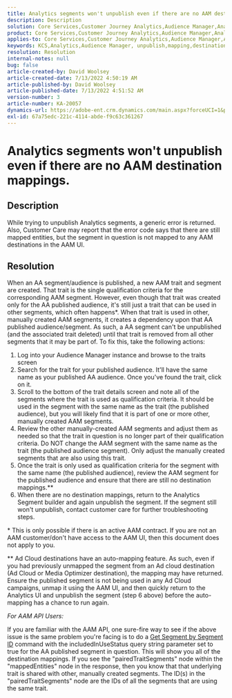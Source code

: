 ```yaml
---
title: Analytics segments won't unpublish even if there are no AAM destination mappings.
description: Description
solution: Core Services,Customer Journey Analytics,Audience Manager,Analytics
product: Core Services,Customer Journey Analytics,Audience Manager,Analytics
applies-to: Core Services,Customer Journey Analytics,Audience Manager,Analytics
keywords: KCS,Analytics,Audience Manager, unpublish,mapping,destination
resolution: Resolution
internal-notes: null
bug: false
article-created-by: David Woolsey
article-created-date: 7/13/2022 4:50:19 AM
article-published-by: David Woolsey
article-published-date: 7/13/2022 4:51:52 AM
version-number: 3
article-number: KA-20057
dynamics-url: https://adobe-ent.crm.dynamics.com/main.aspx?forceUCI=1&pagetype=entityrecord&etn=knowledgearticle&id=7441e345-6702-ed11-82e4-00224809fe22
exl-id: 67a75edc-221c-4114-abde-f9c63c361267
---
```

# Analytics segments won't unpublish even if there are no AAM destination mappings.

## Description

While trying to unpublish Analytics segments, a generic error is returned. Also, Customer Care may report that the error code says that there are still mapped entities, but the segment in question is not mapped to any AAM destinations in the AAM UI. 

## Resolution

When an AA segment/audience is published, a new AAM trait and segment are created. That trait is the single qualification criteria for the corresponding AAM segment. However, even though that trait was created only for the AA published audience, it's still just a trait that can be used in other segments, which often happens\*. When that trait is used in other, manually created AAM segments, it creates a dependency upon that AA published audience/segment. As such, a AA segment can't be unpublished (and the associated trait deleted) until that trait is removed from all other segments that it may be part of. To fix this, take the following actions:<br>
1. Log into your Audience Manager instance and browse to the traits screen
2. Search for the trait for your published audience. It'll have the same name as your published AA audience. Once you've found the trait, click on it.
3. Scroll to the bottom of the trait details screen and note all of the segments where the trait is used as qualification criteria. It should be used in the segment with the same name as the trait (the published audience), but you will likely find that it is part of one or more other, manually created AAM segments.
4. Review the other manually-created AAM segments and adjust them as needed so that the trait in question is no longer part of their qualification criteria. Do NOT change the AAM segment with the same name as the trait (the published audience segment). Only adjust the manually created segments that are also using this trait.
5. Once the trait is only used as qualification criteria for the segment with the same name (the published audience), review the AAM segment for the published audience and ensure that there are still no destination mappings.\*\*
6. When there are no destination mappings, return to the Analytics Segment builder and again unpublish the segment. If the segment still won't unpublish, contact customer care for further troubleshooting steps.


\* This is only possible if there is an active AAM contract. If you are not an AAM customer/don't have access to the AAM UI, then this document does not apply to you.

\*\* Ad Cloud destinations have an auto-mapping feature. As such, even if you had previously unmapped the segment from an Ad cloud destination (Ad Cloud or Media Optimizer destination), the mapping may have returned. Ensure the published segment is not being used in any Ad Cloud campaigns, unmap it using the AAM UI, and then quickly return to the Analytics UI and unpublish the segment (step 6 above) before the auto-mapping has a chance to run again.



*For AAM API Users:*

If you are familiar with the AAM API, one sure-fire way to see if the above issue is the same problem you're facing is to do a [Get Segment by Segment ID](https://bank.demdex.com/portal/swagger/index.html#/Segments%20API/get_segments__sid_) command with the includedInUseStatus query string parameter set to true for the AA published segment in question. This will show you all of the destination mappings. If you see the "pairedTraitSegments" node within the "mappedEntities" node in the response, then you know that that underlying trait is shared with other, manually created segments. The ID(s) in the "pairedTraitSegments" node are the IDs of all the segments that are using the same trait.
